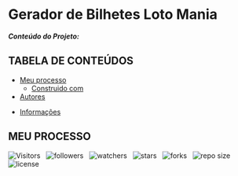 <!-- TITLE -->
# Gerador de Bilhetes Loto Mania

***Conteúdo do Projeto:***

<!-- TABLE OF CONTENTS -->
## TABELA DE CONTEÚDOS

<!-- * [Vista por cima](#vista-por-cima) -->
  <!-- * [Foto da tela](#foto-da-tela) -->
  <!-- * [Links](#links) -->
* [Meu processo](#meu-processo)
  * [Construido com](#construido-com)
  <!-- * [O que aprendi](#o-que-aprendi) -->
  <!-- * [Desenvolvimento continuo](#desenvolvimento-continuo) -->
  <!-- * [Recursos Úteis](#recursos-uteis) -->
* [Autores](#autores)
<!-- * [Agradecimentos](#agradecimentos) -->
* [Informações](#informações)

<!-- OVERVIEW -->
<!-- ## VISTA POR CIMA -->

<!-- SCREENSHOT -->
<!-- ### FOTO DA TELA -->

<!-- LINKS -->
<!-- ### LINKS -->

<!-- MY PROCESS -->
## MEU PROCESSO

<!-- BUILT WITH -->

![Visitors](https://api.visitorbadge.io/api/visitors?path=Devsgeeknerd%2Fpro-lot-man&label=VISITANTES&labelColor=%23f9e64f&countColor=%23008000&style=plastic "Total de Visitas")
&nbsp;
![followers](https://img.shields.io/github/followers/Devsgeeknerd?style=plastic&label=SEGUIDORES&labelColor=f9e64f "Total de Seguidores")
&nbsp;
![watchers](https://img.shields.io/github/watchers/Devsgeeknerd/pro-lot-man?style=plastic&label=OBSERVADORES&labelColor=f9e64f "Total de Observadores")
&nbsp;
![stars](https://img.shields.io/github/stars/Devsgeeknerd/pro-lot-man?style=plastic&label=ESTRELAS&labelColor=f9e64f "Total de Estrelas Recebidas")
&nbsp;
![forks](https://img.shields.io/github/forks/Devsgeeknerd/pro-lot-man?style=plastic&label=BIFURCAÇÕES&labelColor=f9e64f "Total de Bifurcações")
&nbsp;
![repo size](https://img.shields.io/github/repo-size/Devsgeeknerd/pro-lot-man?style=plastic&label=TAMANHO&labelColor=f9e64f "Tamanho do Repositório")
&nbsp;
![license](https://img.shields.io/github/license/Devsgeeknerd/pro-lot-man?style=plastic&label=LICENÇA&labelColor=f9e64f "Licença do Repositório")
